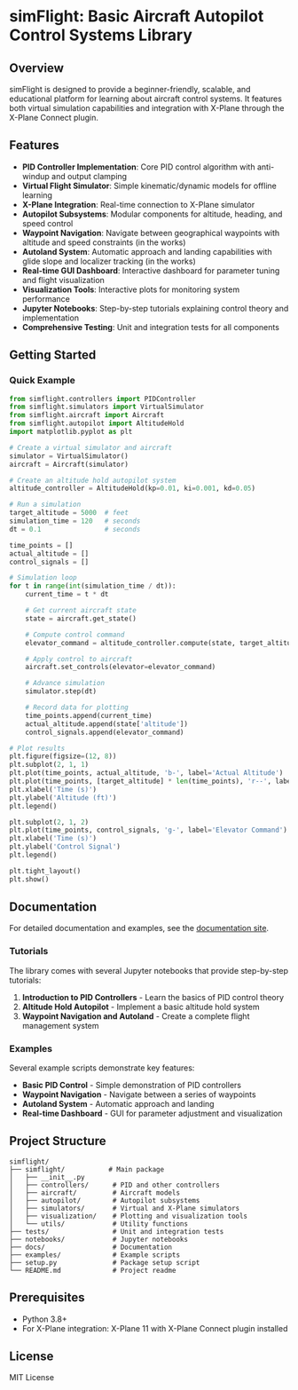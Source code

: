 # simFlight: Basic Aircraft Autopilot Control Systems Library

## Overview

simFlight is designed to provide a beginner-friendly, scalable, and educational platform for learning about aircraft control systems. It features both virtual simulation capabilities and integration with X-Plane through the X-Plane Connect plugin.

## Features

- **PID Controller Implementation**: Core PID control algorithm with anti-windup and output clamping
- **Virtual Flight Simulator**: Simple kinematic/dynamic models for offline learning
- **X-Plane Integration**: Real-time connection to X-Plane simulator
- **Autopilot Subsystems**: Modular components for altitude, heading, and speed control
- **Waypoint Navigation**: Navigate between geographical waypoints with altitude and speed constraints (in the works)
- **Autoland System**: Automatic approach and landing capabilities with glide slope and localizer tracking (in the works)
- **Real-time GUI Dashboard**: Interactive dashboard for parameter tuning and flight visualization
- **Visualization Tools**: Interactive plots for monitoring system performance
- **Jupyter Notebooks**: Step-by-step tutorials explaining control theory and implementation
- **Comprehensive Testing**: Unit and integration tests for all components

## Getting Started

### Quick Example

```python
from simflight.controllers import PIDController
from simflight.simulators import VirtualSimulator
from simflight.aircraft import Aircraft
from simflight.autopilot import AltitudeHold
import matplotlib.pyplot as plt

# Create a virtual simulator and aircraft
simulator = VirtualSimulator()
aircraft = Aircraft(simulator)

# Create an altitude hold autopilot system
altitude_controller = AltitudeHold(kp=0.01, ki=0.001, kd=0.05)

# Run a simulation
target_altitude = 5000  # feet
simulation_time = 120   # seconds
dt = 0.1                # seconds

time_points = []
actual_altitude = []
control_signals = []

# Simulation loop
for t in range(int(simulation_time / dt)):
    current_time = t * dt

    # Get current aircraft state
    state = aircraft.get_state()

    # Compute control command
    elevator_command = altitude_controller.compute(state, target_altitude)

    # Apply control to aircraft
    aircraft.set_controls(elevator=elevator_command)

    # Advance simulation
    simulator.step(dt)

    # Record data for plotting
    time_points.append(current_time)
    actual_altitude.append(state['altitude'])
    control_signals.append(elevator_command)

# Plot results
plt.figure(figsize=(12, 8))
plt.subplot(2, 1, 1)
plt.plot(time_points, actual_altitude, 'b-', label='Actual Altitude')
plt.plot(time_points, [target_altitude] * len(time_points), 'r--', label='Target Altitude')
plt.xlabel('Time (s)')
plt.ylabel('Altitude (ft)')
plt.legend()

plt.subplot(2, 1, 2)
plt.plot(time_points, control_signals, 'g-', label='Elevator Command')
plt.xlabel('Time (s)')
plt.ylabel('Control Signal')
plt.legend()

plt.tight_layout()
plt.show()
```

## Documentation

For detailed documentation and examples, see the [documentation site](https://simflight.readthedocs.io).

### Tutorials

The library comes with several Jupyter notebooks that provide step-by-step tutorials:

1. **Introduction to PID Controllers** - Learn the basics of PID control theory
2. **Altitude Hold Autopilot** - Implement a basic altitude hold system
3. **Waypoint Navigation and Autoland** - Create a complete flight management system

### Examples

Several example scripts demonstrate key features:

- **Basic PID Control** - Simple demonstration of PID controllers
- **Waypoint Navigation** - Navigate between a series of waypoints
- **Autoland System** - Automatic approach and landing
- **Real-time Dashboard** - GUI for parameter adjustment and visualization

## Project Structure

```
simflight/
├── simflight/           # Main package
│   ├── __init__.py
│   ├── controllers/      # PID and other controllers
│   ├── aircraft/         # Aircraft models
│   ├── autopilot/        # Autopilot subsystems
│   ├── simulators/       # Virtual and X-Plane simulators
│   ├── visualization/    # Plotting and visualization tools
│   └── utils/            # Utility functions
├── tests/                # Unit and integration tests
├── notebooks/            # Jupyter notebooks
├── docs/                 # Documentation
├── examples/             # Example scripts
├── setup.py              # Package setup script
└── README.md             # Project readme
```

## Prerequisites

- Python 3.8+
- For X-Plane integration: X-Plane 11 with X-Plane Connect plugin installed

## License

MIT License
